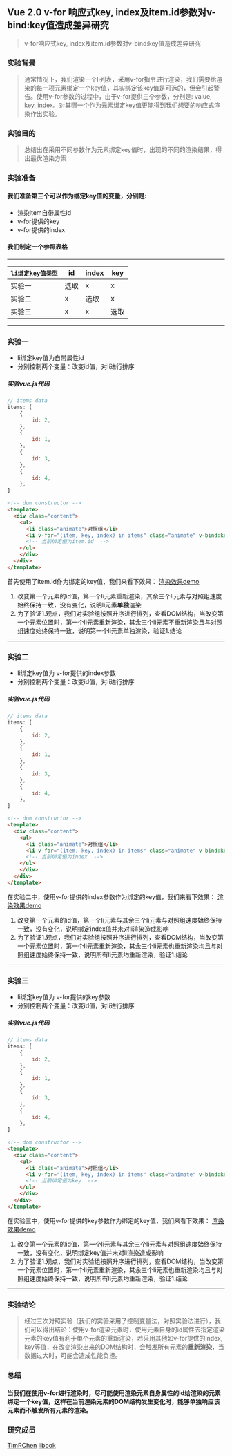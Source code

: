 ## Vue 2.0 v-for 响应式key, index及item.id参数对v-bind:key值造成差异研究

> v-for响应式key, index及item.id参数对v-bind:key值造成差异研究

### 实验背景
>   通常情况下，我们渲染一个li列表，采用v-for指令进行渲染，我们需要给渲染的每一项元素绑定一个key值，其实绑定该key值是可选的，但会引起警告。使用v-for参数的过程中，由于v-for提供三个参数，分别是: value, key, index。对其哪一个作为元素绑定key值更能得到我们想要的响应式渲染作出实验。

### 实验目的
>   总结出在采用不同参数作为元素绑定key值时，出现的不同的渲染结果，得出最优渲染方案

### 实验准备
####  我们准备第三个可以作为绑定key值的变量，分别是:
*   渲染item自带属性id
*   v-for提供的key
*   v-for提供的index

#### 我们制定一个参照表格
***
| `li绑定key值类型` | id | index | key |
| --- | --- | --- | --- |
| 实验一 | 选取 | x | x |
| 实验二 | x | 选取 | x |
| 实验三 | x | x | 选取 |
***
### 实验一
*   li绑定key值为自带属性id
*   分别控制两个变量：改变id值，对li进行排序

##### 实验vue.js代码
```js
// items data
items: [
    {
        id: 2,
    },
    {
        id: 1,
    },
    {
        id: 3,
    },
    {
        id: 4,
    },
]
```
```html
<!-- dom constructor -->
<template>
  <div class="content">
    <ul>
      <li class="animate">对照组</li>
      <li v-for="(item, key, index) in items" class="animate" v-bind:key="item.id">{{item.id}}</li>
      <!-- 当前绑定值为item.id  -->
    </ul>
    </div>
  </div>
</template>
```
首先使用了item.id作为绑定的key值，我们来看下效果：
[渲染效果demo](https://timrchen.github.io/Responsive-study-demo/demo01)

1.  改变第一个元素的id值，第一个li元素重新渲染，其余三个li元素与对照组速度始终保持一致，没有变化，说明li元素**单独**渲染
2.  为了验证1.观点，我们对实验组按照升序进行排列，查看DOM结构，当改变第一个元素位置时，第一个li元素重新渲染，其余三个li元素不重新渲染且与对照组速度始终保持一致，说明第一个li元素单独渲染，验证1.结论


***
### 实验二
*   li绑定key值为 v-for提供的index参数
*   分别控制两个变量：改变id值，对li进行排序

##### 实验vue.js代码
```js
// items data
items: [
    {
        id: 2,
    },
    {
        id: 1,
    },
    {
        id: 3,
    },
    {
        id: 4,
    },
]
```
```html
<!-- dom constructor -->
<template>
  <div class="content">
    <ul>
      <li class="animate">对照组</li>
      <li v-for="(item, key, index) in items" class="animate" v-bind:key="index">{{item.id}}</li>
      <!-- 当前绑定值为index  -->
    </ul>
    </div>
  </div>
</template>
```
在实验二中，使用v-for提供的index参数作为绑定的key值，我们来看下效果：
[渲染效果demo](https://timrchen.github.io/Responsive-study-demo/demo02)

1.  改变第一个元素的id值，第一个li元素与其余三个li元素与对照组速度始终保持一致，没有变化，说明绑定index值并未对li渲染造成影响
2.  为了验证1.观点，我们对实验组按照升序进行排列，查看DOM结构，当改变第一个元素位置时，第一个li元素重新渲染，其余三个li元素也重新渲染均且与对照组速度始终保持一致，说明所有li元素均重新渲染，验证1.结论


***
### 实验三
*   li绑定key值为 v-for提供的key参数
*   分别控制两个变量：改变id值，对li进行排序

##### 实验vue.js代码
```js
// items data
items: [
    {
        id: 2,
    },
    {
        id: 1,
    },
    {
        id: 3,
    },
    {
        id: 4,
    },
]
```
```html
<!-- dom constructor -->
<template>
  <div class="content">
    <ul>
      <li class="animate">对照组</li>
      <li v-for="(item, key, index) in items" class="animate" v-bind:key="key">{{item.id}}</li>
      <!-- 当前绑定值为key  -->
    </ul>
    </div>
  </div>
</template>
```
在实验三中，使用v-for提供的key参数作为绑定的key值，我们来看下效果：
[渲染效果demo](https://timrchen.github.io/Responsive-study-demo/demo03)

1.  改变第一个元素的id值，第一个li元素与其余三个li元素与对照组速度始终保持一致，没有变化，说明绑定key值并未对li渲染造成影响
2.  为了验证1.观点，我们对实验组按照升序进行排列，查看DOM结构，当改变第一个元素位置时，第一个li元素重新渲染，其余三个li元素也重新渲染均且与对照组速度始终保持一致，说明所有li元素均重新渲染，验证1.结论

***
### 实验结论
>   经过三次对照实验（我们的实验采用了控制变量法，对照实验法进行），我们可以得出结论：使用v-for渲染元素时，使用元素自身的id属性去指定渲染元素的key值有利于单个元素的重新渲染，若采用其他如v-for提供的index, key等值，在改变渲染出来的DOM结构时，会触发所有元素的**重新渲染**，当数据过大时，可能会造成性能负担。

### 总结
#### 当我们在使用v-for进行渲染时，尽可能使用渲染元素自身属性的id给渲染的元素绑定一个key值，这样在当前渲染元素的DOM结构发生变化时，能够单独响应该元素而不触发所有元素的渲染。

### 研究成员
[TimRChen](https://github.com/TimRChen)
[libook](https://github.com/libook)
